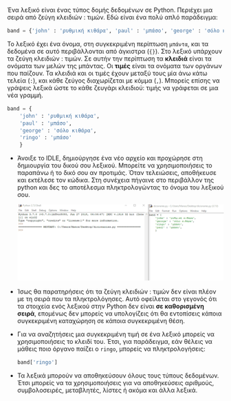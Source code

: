 Ένα λεξικό είναι ένας τύπος δομής δεδομένων σε Python. Περιέχει μια σειρά από ζεύγη κλειδιών : τιμών. Εδώ είναι ένα πολύ απλό παράδειγμα:

```python
band = {'john' : 'ρυθμική κιθάρα', 'paul' : 'μπάσο', 'george' : 'σόλο κιθάρα', 'ringo' : 'μπάσο'}
```
Το λεξικό έχει ένα όνομα, στη συγκεκριμένη περίπτωση `μπάντα`, και τα δεδομένα σε αυτό περιβάλλονται από άγκιστρα (`{}`). Στο λεξικό υπάρχουν τα ζεύγη κλειδιών : τιμών. Σε αυτήν την περίπτωση τα **κλειδιά** είναι τα ονόματα των μελών της μπάντας. Οι **τιμές** είναι τα ονόματα των οργάνων που παίζουν. Τα κλειδιά και οι τιμές έχουν μεταξύ τους μία άνω κάτω τελεία (`:`), και κάθε ζεύγος διαχωρίζεται με κόμμα (`,`). Μπορείς επίσης να γράψεις λεξικά ώστε το κάθε ζευγάρι κλειδιού: τιμής να γράφεται σε μια νέα γραμμή.

```python
band = {
    'john' : 'ρυθμική κιθάρα',
    'paul' : 'μπάσο',
    'george' : 'σόλο κιθάρα',
    'ringo' : 'μπάσο'
    }
```

- Άνοιξε το IDLE, δημιούργησε ένα νέο αρχείο και προχώρησε στη δημιουργία του δικού σου λεξικού. Μπορείτε να χρησιμοποιήσεις το παραπάνω ή το δικό σου αν προτιμάς. Όταν τελειώσεις, αποθήκευσε και εκτέλεσε τον κώδικα. Στη συνέχεια πήγαινε στο περιβάλλον της python και δες το αποτέλεσμα πληκτρολογώντας το όνομα του λεξικού σου.

    ![μη ταξινομημένα λεξικά](images/unordered-dicts.gif)

- Ίσως θα παρατηρήσεις ότι τα ζεύγη κλειδιών : τιμών δεν είναι πλέον με τη σειρά που τα πληκτρολόγησες. Αυτό οφείλεται στο γεγονός ότι τα στοιχεία ενός λεξικού στην Python δεν είναι **σε καθορισμένη σειρά**, επομένως δεν μπορείς να υπολογίζεις ότι θα εντοπίσεις κάποια συγκεκριμένη καταχώρηση σε κάποια συγκεκριμένη θέση.

- Για να αναζητήσεις μια συγκεκριμένη τιμή σε ένα λεξικό μπορείς να χρησιμοποιήσεις το κλειδί του. Έτσι, για παράδειγμα, εάν θέλεις να μάθεις ποιο όργανο παίζει ο `ringo`, μπορείς να πληκτρολογήσεις:

    ```python
    band['ringo']
    ```
- Τα λεξικά μπορούν να αποθηκεύσουν όλους τους τύπους δεδομένων. Έτσι μπορείς να τα χρησιμοποιήσεις για να αποθηκεύσεις αριθμούς, συμβολοσειρές, μεταβλητές, λίστες ή ακόμα και άλλα λεξικά.
